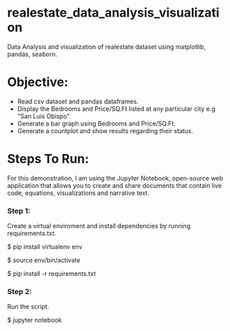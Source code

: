 # realestate_data_analysis_visualization
Data Analysis and visualization of realestate dataset using matplotlib, pandas, seaborn.

# Objective:
* Read csv dataset and pandas dataframes.
* Display the Bedrooms and Price/SQ.Ft listed at any particular city e.g "San Luis Obispo".
* Generate a bar graph using Bedrooms and Price/SQ.Ft.
* Generate a countplot and show results regarding their status.

# Steps To Run:
For this demonstration, I am using the Jupyter Notebook, open-source web application that allows you to create and share documents that contain live code, equations, visualizations and narrative text.

### Step 1:
Create a virtual enviroment and install dependencies by running requirements.txt.

$ pip install virtualenv env

$ source env/bin/activate

$ pip install -r requirements.txt

### Step 2:
Run the script.

$ jupyter notebook
